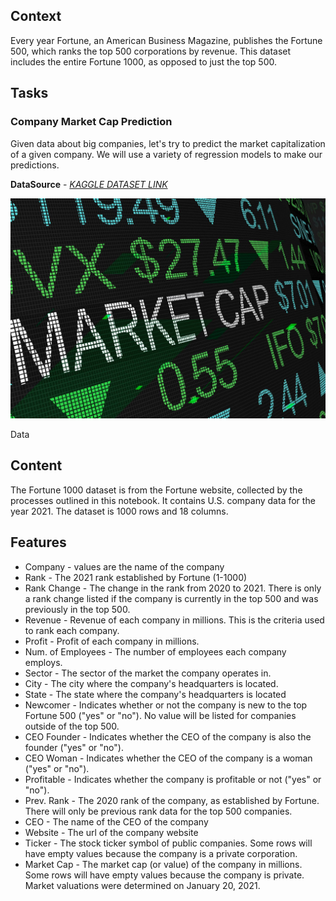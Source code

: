 ## Context
Every year Fortune, an American Business Magazine, publishes the Fortune 500, which ranks the top 500 corporations by revenue. This dataset includes the entire Fortune 1000, as opposed to just the top 500.

## Tasks

### Company Market Cap Prediction
Given data about big companies, let's try to predict the market capitalization of a given company.
We will use a variety of regression models to make our predictions.<br>

__DataSource__ -  _[KAGGLE DATASET LINK](https://www.kaggle.com/winston56/fortune-500-data-2021)_

![Market Cap](/images/marketcap.jpg)

Data

## Content
The Fortune 1000 dataset is from the Fortune website, collected by the processes outlined in this notebook. It contains U.S. company data for the year 2021. The dataset is 1000 rows and 18 columns.

## Features
- Company - values are the name of the company
- Rank - The 2021 rank established by Fortune (1-1000)
- Rank Change - The change in the rank from 2020 to 2021. There is only a rank change listed if the company is currently in the top 500 and was previously in the top 500.
- Revenue - Revenue of each company in millions. This is the criteria used to rank each company.
- Profit - Profit of each company in millions.
- Num. of Employees - The number of employees each company employs.
- Sector - The sector of the market the company operates in.
- City - The city where the company's headquarters is located.
- State - The state where the company's headquarters is located
- Newcomer - Indicates whether or not the company is new to the top Fortune 500 ("yes" or "no"). No value will be listed for companies outside of the top 500.
- CEO Founder - Indicates whether the CEO of the company is also the founder ("yes" or "no").
- CEO Woman - Indicates whether the CEO of the company is a woman ("yes" or "no").
- Profitable - Indicates whether the company is profitable or not ("yes" or "no").
- Prev. Rank - The 2020 rank of the company, as established by Fortune. There will only be previous rank data for the top 500 companies.
- CEO - The name of the CEO of the company
- Website - The url of the company website
- Ticker - The stock ticker symbol of public companies. Some rows will have empty values because the company is a private corporation.
- Market Cap - The market cap (or value) of the company in millions. Some rows will have empty values because the company is private. Market valuations were determined on January 20, 2021.
